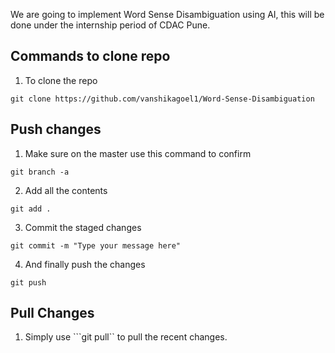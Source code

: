 We are going to implement Word Sense Disambiguation using AI, this will be done under the internship period of CDAC Pune.

## Commands to clone repo 

1. To clone the repo

``` git
git clone https://github.com/vanshikagoel1/Word-Sense-Disambiguation
```

## Push changes

1. Make sure on the master use this command to confirm
```git 
git branch -a
```

2. Add all the contents
```git 
git add .
```

3. Commit the staged changes
```git 
git commit -m "Type your message here"
```

4. And finally push the changes
```git
git push
```

## Pull Changes

1. Simply use ```git pull`` to pull the recent changes.